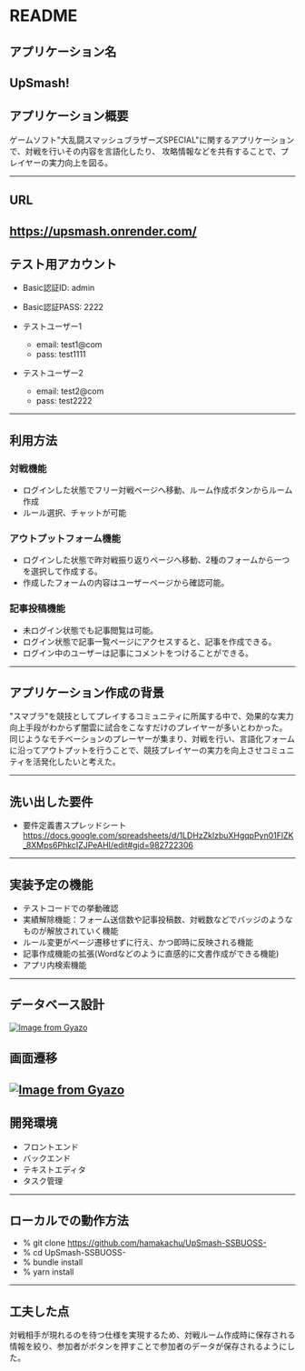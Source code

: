 # README

## アプリケーション名
UpSmash!
---
## アプリケーション概要
ゲームソフト"大乱闘スマッシュブラザーズSPECIAL"に関するアプリケーションで、対戦を行いその内容を言語化したり、
攻略情報などを共有することで、プレイヤーの実力向上を図る。

---
## URL
https://upsmash.onrender.com/
---
## テスト用アカウント
* Basic認証ID: admin 
* Basic認証PASS: 2222

* テストユーザー1 
  * email: test1@com 
  * pass: test1111

* テストユーザー2 
  * email: test2@com 
  * pass: test2222 
---
## 利用方法
### 対戦機能
* ログインした状態でフリー対戦ページへ移動、ルーム作成ボタンからルーム作成
* ルール選択、チャットが可能
### アウトプットフォーム機能
* ログインした状態で昨対戦振り返りページへ移動、2種のフォームから一つを選択して作成する。
* 作成したフォームの内容はユーザーページから確認可能。
### 記事投稿機能
* 未ログイン状態でも記事閲覧は可能。
* ログイン状態で記事一覧ページにアクセスすると、記事を作成できる。
* ログイン中のユーザーは記事にコメントをつけることができる。
---
## アプリケーション作成の背景

"スマブラ"を競技としてプレイするコミュニティに所属する中で、効果的な実力向上手段がわからず闇雲に試合をこなすだけのプレイヤーが多いとわかった。
同じようなモチベーションのプレーヤーが集まり、対戦を行い、言語化フォームに沿ってアウトプットを行うことで、競技プレイヤーの実力を向上させコミュニティを活発化したいと考えた。

---
## 洗い出した要件
* 要件定義書スプレッドシート
https://docs.google.com/spreadsheets/d/1LDHzZklzbuXHgqpPyn01FlZK_8XMps6PhkcIZJPeAHI/edit#gid=982722306
---
## 実装予定の機能
* テストコードでの挙動確認
* 実績解除機能：フォーム送信数や記事投稿数、対戦数などでバッジのようなものが解放されていく機能
* ルール変更がページ遷移せずに行え、かつ即時に反映される機能
* 記事作成機能の拡張(Wordなどのように直感的に文書作成ができる機能)
* アプリ内検索機能
---
## データベース設計
[![Image from Gyazo](https://i.gyazo.com/d3529aa8a0c40b06ada117550c01e58b.png)](https://gyazo.com/d3529aa8a0c40b06ada117550c01e58b)

## 画面遷移
[![Image from Gyazo](https://i.gyazo.com/acb87fb6a98d9c2b19985a09baa34b4b.png)](https://gyazo.com/acb87fb6a98d9c2b19985a09baa34b4b)
---
## 開発環境
* フロントエンド
* バックエンド
* テキストエディタ
* タスク管理
---
## ローカルでの動作方法
* % git clone https://github.com/hamakachu/UpSmash-SSBUOSS-
* % cd UpSmash-SSBUOSS-
* % bundle install
* % yarn install
---
## 工夫した点
対戦相手が現れるのを待つ仕様を実現するため、対戦ルーム作成時に保存される情報を絞り、参加者がボタンを押すことで参加者のデータが保存されるようにした。
